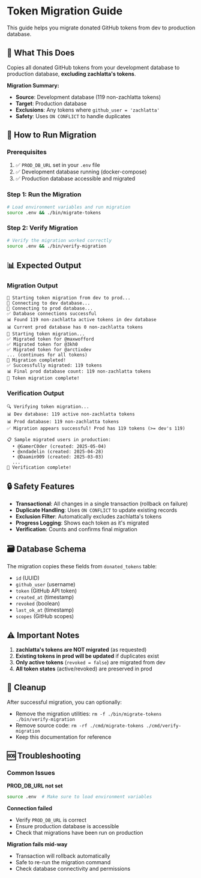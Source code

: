 # Token Migration Guide

This guide helps you migrate donated GitHub tokens from dev to production database.

## 🎯 What This Does

Copies all donated GitHub tokens from your development database to production database, **excluding zachlatta's tokens**.

**Migration Summary:**
- **Source**: Development database (119 non-zachlatta tokens)
- **Target**: Production database 
- **Exclusions**: Any tokens where `github_user = 'zachlatta'`
- **Safety**: Uses `ON CONFLICT` to handle duplicates

## 🚀 How to Run Migration

### Prerequisites
1. ✅ `PROD_DB_URL` set in your `.env` file
2. ✅ Development database running (docker-compose)
3. ✅ Production database accessible and migrated

### Step 1: Run the Migration

```bash
# Load environment variables and run migration
source .env && ./bin/migrate-tokens
```

### Step 2: Verify Migration

```bash
# Verify the migration worked correctly
source .env && ./bin/verify-migration
```

## 📊 Expected Output

### Migration Output
```
🔄 Starting token migration from dev to prod...
📡 Connecting to dev database...
📡 Connecting to prod database...
✅ Database connections successful
📊 Found 119 non-zachlatta active tokens in dev database
📊 Current prod database has 0 non-zachlatta tokens
🔄 Starting token migration...
✅ Migrated token for @maxwofford
✅ Migrated token for @3kh0
✅ Migrated token for @arctixdev
... (continues for all tokens)
🎉 Migration completed!
✅ Successfully migrated: 119 tokens
📊 Final prod database count: 119 non-zachlatta tokens
🚀 Token migration complete!
```

### Verification Output
```
🔍 Verifying token migration...
📊 Dev database: 119 active non-zachlatta tokens
📊 Prod database: 119 non-zachlatta tokens
✅ Migration appears successful! Prod has 119 tokens (>= dev's 119)

📋 Sample migrated users in production:
  • @GamerC0der (created: 2025-05-04)
  • @xndadelin (created: 2025-04-28)
  • @Daamin909 (created: 2025-03-03)
  ...
🎉 Verification complete!
```

## 🔒 Safety Features

- **Transactional**: All changes in a single transaction (rollback on failure)
- **Duplicate Handling**: Uses `ON CONFLICT` to update existing records
- **Exclusion Filter**: Automatically excludes zachlatta's tokens
- **Progress Logging**: Shows each token as it's migrated
- **Verification**: Counts and confirms final migration

## 🗃️ Database Schema

The migration copies these fields from `donated_tokens` table:
- `id` (UUID)
- `github_user` (username)  
- `token` (GitHub API token)
- `created_at` (timestamp)
- `revoked` (boolean)
- `last_ok_at` (timestamp)
- `scopes` (GitHub scopes)

## ⚠️ Important Notes

1. **zachlatta's tokens are NOT migrated** (as requested)
2. **Existing tokens in prod will be updated** if duplicates exist
3. **Only active tokens** (`revoked = false`) are migrated from dev
4. **All token states** (active/revoked) are preserved in prod

## 🧹 Cleanup

After successful migration, you can optionally:
- Remove the migration utilities: `rm -f ./bin/migrate-tokens ./bin/verify-migration`
- Remove source code: `rm -rf ./cmd/migrate-tokens ./cmd/verify-migration`
- Keep this documentation for reference

## 🆘 Troubleshooting

### Common Issues

**PROD_DB_URL not set**
```bash
source .env  # Make sure to load environment variables
```

**Connection failed**
- Verify `PROD_DB_URL` is correct
- Ensure production database is accessible
- Check that migrations have been run on production

**Migration fails mid-way**
- Transaction will rollback automatically
- Safe to re-run the migration command
- Check database connectivity and permissions
